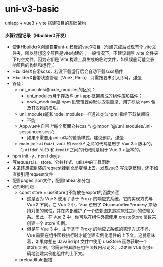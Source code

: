 # uni-v3-basic
uniapp + vue3 + vite 搭建项目的基础架构

#### 步骤过程记录（HbuilderX开发）

- 使用HbuilderX创建自带uni-ui模板的vue3项目（创建完成后发现有个.vite文件夹，所以猜想这个项目是vite构建的；一般情况下，不建议删除 .vite 文件夹下的空文件，因为它们是 Vite 构建工具生成的临时文件，如果误删可能会影响项目的构建和运行。）
- HbuilderX自带scss，若没下载运行后会自动下载scss插件
- HbuilderX自带状态管理（VueX, Pinia）,只需按要求引入即可。[详情](https://uniapp.dcloud.net.cn/tutorial/vue3-pinia.html#%E7%8A%B6%E6%80%81%E7%AE%A1%E7%90%86-pinia)
- 答疑：
  - uni_modules和node_modules的区别：
    - uni_modules用于存放与 uni-app 框架集成的组件库和插件；
    - node_modules是 npm 包管理器的默认安装目录，用于存放 npm 包及其依赖的模块。
  - uni_modules能和node_modules一样通过类似npm i指令下载依赖吗
    - 不能
  - App.vue中自带 /*每个页面公共css */ @import '@/uni_modules/uni-scss/index.scss';
    - 如果不需要用uni-ui写的辅助样式，建议删除。[详情](https://uniapp.dcloud.net.cn/component/uniui/uni-sass.html#%E4%BD%BF%E7%94%A8scss%E5%8F%98%E9%87%8F)
  - main.js中 `#ifndef VUE3` 和 `#endif` 之间的代码是用于 Vue 2.x 版本的，而 `#ifdef VUE3` 和 `#endif` 之间的代码则是用于 Vue 3.x 版本的。
- npm init -y、npn i dayjs
- 写request.js、store、公共样式、utils中的工具函数
- 本来还想把封装的request挂到全局变量上去，发现vue3 写法更繁琐，还不如直接引用request文件
- 配置pages.json文件，配置tabbar和分包
- 遇到的问题：
  - const store = useStore()不能放在export的函数外面
    - 这是因为 Vue 3 使用了基于 Proxy 的响应式系统，它的实现方式与 Vue 2 不同。在 Vue 2 中，Vue 使用了 Object.defineProperty 来劫持对象的属性，并在内部维护了一个依赖图来追踪属性之间的依赖关系。因此，在 Vue 2 中，你可以在组件外部使用 createStore 函数来创建一个 store 实例。
    - 但是在 Vue 3 中，由于基于 Proxy 的响应式系统的实现方式不同，Vue 需要在组件函数执行时才能创建实例化组件的上下文。这就意味着，如果你想在 JavaScript 文件中使用 useStore 函数获取一个 store 实例，你需要将其放在组件函数内部定义，以确保 Vue 能够正确地创建实例化组件的上下文。
  - preloadRule报错

